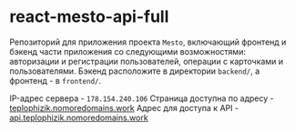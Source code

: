 # react-mesto-api-full
Репозиторий для приложения проекта `Mesto`, включающий фронтенд и бэкенд части приложения со следующими возможностями: авторизации и регистрации пользователей, операции с карточками и пользователями. Бэкенд расположите в директории `backend/`, а фронтенд - в `frontend/`.

IP-адрес сервера - `178.154.240.106`
Страница доступна по адресу - [teplophizik.nomoredomains.work](http://teplophizik.nomoredomains.work)
Адрес для доступа к API - [api.teplophizik.nomoredomains.work](http://api.teplophizik.nomoredomains.works)

